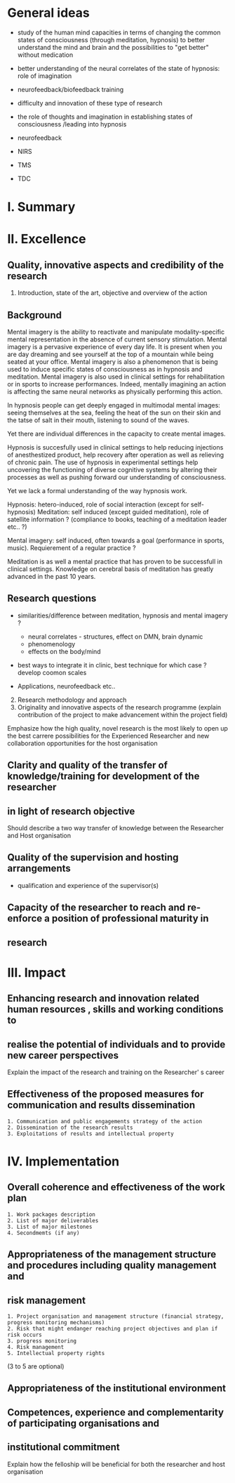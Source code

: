 General ideas
==============
- study of the human mind capacities in terms of changing the common states of consciousness (through meditation, hypnosis) to better understand the mind and brain and the possibilities to "get better" without medication
- better understanding of the neural correlates of the state of hypnosis: role of imagination
- neurofeedback/biofeedback training 

- difficulty and innovation of these type of research

- the role of thoughts and imagination in establishing states of consciousness /leading into hypnosis

- neurofeedback

- NIRS
- TMS
- TDC


I. Summary
=========

II. Excellence
===========

Quality, innovative aspects and credibility of the research
------------------------------------------------------------
 1. Introduction, state of the art, objective and overview of the action

Background
----------
Mental imagery is the ability to reactivate and manipulate modality-specific mental representation in the absence of current sensory stimulation. Mental imagery is a pervasive experience of every day life. 
It is present when you are day dreaming and see yourself at the top of a mountain while being seated at your office. Mental imagery is also a phenomenon that is being used to induce specific states of consciousness as in hypnosis and meditation.
Mental imagery is also used in clinical settings for rehabilitation or in sports to increase performances.
Indeed, mentally imagining an action is affecting the same neural networks as physically performing this action.

In hypnosis people can get deeply engaged in multimodal mental images: seeing themselves at the sea, feeling the heat of the sun on their skin and the tatse of salt in their mouth, listening to sound of the waves.

Yet there are individual differences in the capacity to create mental images.

Hypnosis is succesfully used in clinical settings to help reducing injections of anesthestized product, help recovery after operation as well as relieving of chronic pain.
The use of hypnosis in experimental settings help uncovering the functioning of diverse cognitive systems by altering their processes as well as pushing forward our understanding of consciousness.

Yet we lack a formal understanding of the way hypnosis work. 

Hypnosis: hetero-induced, role of social interaction (except for self-hypnosis)
Meditation: self induced (except guided meditation), role of satellite information ? (compliance to books, teaching of a meditation leader etc.. ?)

Mental imagery: self induced, often towards a goal (performance in sports, music). Requierement of a regular practice ?

Meditation is as well a mental practice that has proven to be successfull in clinical settings. 
Knowledge on cerebral basis of meditation has greatly advanced in the past 10 years. 

Research questions
------------------

- similarities/difference between meditation, hypnosis and mental imagery ?
    * neural correlates - structures, effect on DMN, brain dynamic
    * phenomenology
    * effects on the body/mind

- best ways to integrate it in clinic, best technique for which case ?
develop coomon scales
- Applications, neurofeedback etc..


 2. Research methodology and approach
 3. Originality and innovative aspects of the research programme (explain contribution of the project to make advancement within the project field)
 
 Emphasize how the high quality, novel research is the most likely to open up the best carrere possibilities for the Experienced Researcher and new collaboration opportunities for the host organisation

Clarity and quality of the transfer of knowledge/training for development of the researcher 
-------------------------------------------------------------------------------------------
in light of research objective
------------------------------
Should describe a two way transfer of knowledge between the Researcher and Host organisation

Quality of the supervision and hosting arrangements
---------------------------------------------------

- qualification and experience of the supervisor(s)

Capacity of the researcher to reach and re-enforce a position of professional maturity in 
-----------------------------------------------------------------------------------------
research
--------


III. Impact
=============
    
Enhancing research  and innovation related human resources , skills and working conditions to
---------------------------------------------------------------------------------------------
realise the potential of individuals and to provide new career perspectives
----------------------------------------------------------------------------

Explain the impact of the research and training on the Researcher' s career

Effectiveness of the proposed measures for communication and results dissemination
-----------------------------------------------------------------------------------

    1. Communication and public engagements strategy of the action
    2. Dissemination of the research results
    3. Exploitations of results and intellectual property



IV. Implementation
===================

Overall coherence and effectiveness of the work plan
-----------------------------------------------------
    1. Work packages description
    2. List of major deliverables
    3. List of major milestones
    4. Secondmemts (if any)

Appropriateness of the management structure and procedures including quality management and 
-------------------------------------------------------------------------------------------
risk management
---------------

    1. Project organisation and management structure (financial strategy, progress monitoring mechanisms)
    2. Risk that might endanger reaching project objectives and plan if risk occurs
    3. progress monitoring
    4. Risk management
    5. Intellectual property rights
(3 to 5 are optional)

Appropriateness of the institutional environment
--------------------------------------------------

Competences, experience and complementarity of participating organisations and 
------------------------------------------------------------------------------
institutional commitment
-------------------------

Explain how the felloship will be beneficial for both the researcher and host organisation
